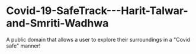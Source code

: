 # Covid-19-SafeTrack---Harit-Talwar-and-Smriti-Wadhwa
A public domain that allows a user to explore their surroundings in a "Covid safe" manner!
